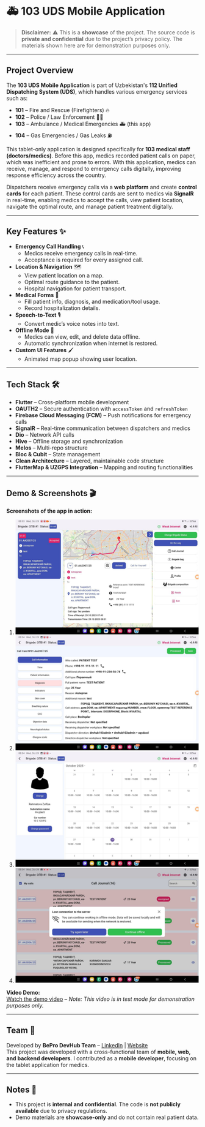 # 🚑 103 UDS Mobile Application

> **Disclaimer:** ⚠️ This is a **showcase** of the project. The source code is **private and confidential** due to the project’s privacy policy. The materials shown here are for demonstration purposes only.

---

## Project Overview

The **103 UDS Mobile Application** is part of Uzbekistan's **112 Unified Dispatching System (UDS)**, which handles various emergency services such as:  

- **101** – Fire and Rescue (Firefighters) 🔥  
- **102** – Police / Law Enforcement 👮‍♂️  
- **103** – Ambulance / Medical Emergencies 🚑 (this app)  
- **104** – Gas Emergencies / Gas Leaks ⛽  

This tablet-only application is designed specifically for **103 medical staff (doctors/medics)**. Before this app, medics recorded patient calls on paper, which was inefficient and prone to errors. With this application, medics can receive, manage, and respond to emergency calls digitally, improving response efficiency across the country.  

Dispatchers receive emergency calls via a **web platform** and create **control cards** for each patient. These control cards are sent to medics via **SignalR** in real-time, enabling medics to accept the calls, view patient location, navigate the optimal route, and manage patient treatment digitally.

---

## Key Features ✨

- **Emergency Call Handling** 📞
  - Medics receive emergency calls in real-time.
  - Acceptance is required for every assigned call.
- **Location & Navigation** 🗺️
  - View patient location on a map.
  - Optimal route guidance to the patient.
  - Hospital navigation for patient transport.
- **Medical Forms** 📝
  - Fill patient info, diagnosis, and medication/tool usage.
  - Record hospitalization details.
- **Speech-to-Text** 🎙️
  - Convert medic’s voice notes into text.
- **Offline Mode** 📡
  - Medics can view, edit, and delete data offline.
  - Automatic synchronization when internet is restored.
- **Custom UI Features** 🖌️
  - Animated map popup showing user location.
---

## Tech Stack 🛠️

- **Flutter** – Cross-platform mobile development  
- **OAUTH2** – Secure authentication with `accessToken` and `refreshToken`  
- **Firebase Cloud Messaging (FCM)** – Push notifications for emergency calls  
- **SignalR** – Real-time communication between dispatchers and medics  
- **Dio** – Network API calls  
- **Hive** – Offline storage and synchronization  
- **Melos** – Multi-repo structure  
- **Bloc & Cubit** – State management  
- **Clean Architecture** – Layered, maintainable code structure  
- **FlutterMap & UZGPS Integration** – Mapping and routing functionalities  

---

## Demo & Screenshots 🎬

**Screenshots of the app in action:**

1. ![Screenshot 1](photo103_1.jpg)  
2. ![Screenshot 2](photo103_2.jpg)  
3. ![Screenshot 3](photo103_3.jpg)  
4. ![Screenshot 4](photo103_4.jpg)

**Video Demo:**  
[Watch the demo video](https://drive.google.com/file/d/1uWQK65mTc7dmWacXoBvwjuq9ptG5RlWa/view?usp=sharing) – *Note: This video is in test mode for demonstration purposes only.*

---

## Team 👥

Developed by **BePro DevHub Team** – [LinkedIn](https://www.linkedin.com/company/bepro-devhub/people/) | [Website](https://devhub.uz/)  
This project was developed with a cross-functional team of **mobile, web, and backend developers**. I contributed as a **mobile developer**, focusing on the tablet application for medics.

---

## Notes 📝

- This project is **internal and confidential**. The code is **not publicly available** due to privacy regulations.  
- Demo materials are **showcase-only** and do not contain real patient data.  
